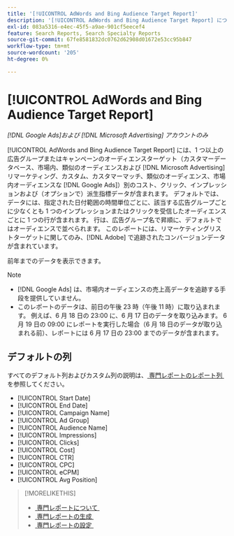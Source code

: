 ```yaml
---
title: '[!UICONTROL AdWords and Bing Audience Target Report]'
description: '[!UICONTROL AdWords and Bing Audience Target Report] について説明します。'
exl-id: 083a5316-e4ec-45f5-a9ae-901cf5eecef4
feature: Search Reports, Search Specialty Reports
source-git-commit: 67fe8581832dc0762d62908d01672e53cc95b847
workflow-type: tm+mt
source-wordcount: '205'
ht-degree: 0%

---
```


# [!UICONTROL AdWords and Bing Audience Target Report]

*[!DNL Google Ads]および [!DNL Microsoft Advertising] アカウントのみ*

[!UICONTROL AdWords and Bing Audience Target Report] には、1 つ以上の広告グループまたはキャンペーンのオーディエンスターゲット（カスタマーデータベース、市場内、類似のオーディエンスおよび [!DNL Microsoft Advertising] リマーケティング、カスタム、カスタマーマッチ、類似のオーディエンス、市場内オーディエンスな [!DNL Google Ads]）別のコスト、クリック、インプレッションおよび（オプションで）派生指標データが含まれます。 デフォルトでは、データには、指定された日付範囲の時間単位ごとに、該当する広告グループごとに少なくとも 1 つのインプレッションまたはクリックを受信したオーディエンスごとに 1 つの行が含まれます。 行は、広告グループ名で昇順に、デフォルトではオーディエンスで並べられます。 このレポートには、リマーケティングリストターゲットに関してのみ、[!DNL Adobe] で追跡されたコンバージョンデータが含まれています。

前年までのデータを表示できます。

>[!NOTE]
>
>* [!DNL Google Ads] は、市場内オーディエンスの売上高データを追跡する手段を提供していません。
>* このレポートのデータは、前日の午後 23 時（午後 11 時）に取り込まれます。 例えば、6 月 18 日の 23:00 に、6 月 17 日のデータを取り込みます。 6 月 19 日の 09:00 にレポートを実行した場合（6 月 18 日のデータが取り込まれる前）、レポートには 6 月 17 日の 23:00 までのデータが含まれます。

## デフォルトの列

すべてのデフォルト列およびカスタム列の説明は、[&#x200B; 専門レポートのレポート列 &#x200B;](specialty-report-columns.md) を参照してください。

* [!UICONTROL Start Date]
* [!UICONTROL End Date]
* [!UICONTROL Campaign Name]
* [!UICONTROL Ad Group]
* [!UICONTROL Audience Name]
* [!UICONTROL Impressions]
* [!UICONTROL Clicks]
* [!UICONTROL Cost]
* [!UICONTROL CTR]
* [!UICONTROL CPC]
* [!UICONTROL eCPM]
* [!UICONTROL Avg Position]

>[!MORELIKETHIS]
>
>* [&#x200B; 専門レポートについて &#x200B;](specialty-report-about.md)
>* [&#x200B; 専門レポートの生成 &#x200B;](specialty-report-generate.md)
>* [&#x200B; 専門レポートの設定 &#x200B;](specialty-report-settings.md)
